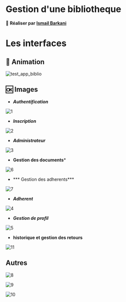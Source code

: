 # Gestion d'une bibliotheque


:boy: **Réaliser par** <a href="https://gist.github.com/IsmailBarkani"> **Ismail Barkani** </a>

# Les interfaces

## :cinema: Animation 

![test_app_biblio](https://user-images.githubusercontent.com/51321011/59150829-deeee080-8a29-11e9-8b99-f18f223badba.gif)

## :ok: Images
* ***Authentification***

![1](https://user-images.githubusercontent.com/51321011/59149722-66802380-8a19-11e9-9b6c-968ec91db8e7.PNG)

*  ***Inscription***

![2](https://user-images.githubusercontent.com/51321011/59149730-86afe280-8a19-11e9-80ea-92ff12e03a41.PNG)

* ***Administrateur***

![3](https://user-images.githubusercontent.com/51321011/59149747-c7a7f700-8a19-11e9-931f-436fc66cf4c4.PNG)

* **Gestion des documents***

![6](https://user-images.githubusercontent.com/51321011/59149815-c75c2b80-8a1a-11e9-8851-8812d36aa995.PNG)

* *** Gestion des adherents***

![7](https://user-images.githubusercontent.com/51321011/59149820-d347ed80-8a1a-11e9-820e-a4c89f01e634.PNG)

* ***Adherent*** 

![4](https://user-images.githubusercontent.com/51321011/59149750-e60df280-8a19-11e9-82ca-52c648dea1f4.PNG)

* ***Gestion de profil***

![5](https://user-images.githubusercontent.com/51321011/59149805-ab588a00-8a1a-11e9-805e-b97caba3e47c.PNG)

* ****historique et gestion des retours****

![11](https://user-images.githubusercontent.com/51321011/59149891-c8da2380-8a1b-11e9-9300-a5fba8d4005f.PNG)

## Autres

![8](https://user-images.githubusercontent.com/51321011/59149895-cf689b00-8a1b-11e9-805d-f1cbac10cc6e.PNG)

![9](https://user-images.githubusercontent.com/51321011/59149905-e7401f00-8a1b-11e9-8b95-e4bb3d76bfc3.PNG)

![10](https://user-images.githubusercontent.com/51321011/59149900-e0191100-8a1b-11e9-8e80-b15efd0edb2c.PNG)




